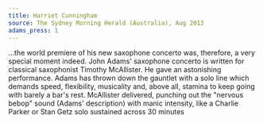 ```yaml
---
title: Harriet Cunningham
source: The Sydney Morning Herald (Australia), Aug 2013
adams_press: 1
---
```

...the world premiere of his new saxophone concerto was, therefore, a very special moment indeed. John Adams' saxophone concerto is written for classical saxophonist Timothy McAllister. He gave an astonishing performance. Adams has thrown down the gauntlet with a solo line which demands speed, flexibility, musicality and, above all, stamina to keep going with barely a bar's rest. McAllister delivered, punching out the "nervous bebop" sound (Adams' description) with manic intensity, like a Charlie Parker or Stan Getz solo sustained across 30 minutes
